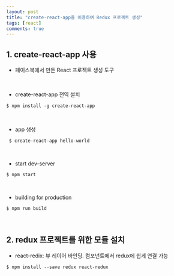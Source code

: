 ```yaml
---
layout: post
title: "create-react-app을 이용하여 Redux 프로젝트 생성"
tags: [react]
comments: true
---
```


## 1. create-react-app 사용
- 페이스북에서 만든 React 프로젝트 생성 도구

<br/>

- create-react-app 전역 설치

```
$ npm install -g create-react-app
```

<br/>

- app 생성

```
 $ create-react-app hello-world
```

<br/>

- start dev-server

```
$ npm start
```

<br/>

- building for production

```
$ npm run build
```

<br/>

## 2. redux 프로젝트를 위한 모듈 설치
- react-redix: 뷰 레이어 바인딩. 컴포넌트에서 redux에 쉽게 연결 가능

```
$ npm install --save redux react-redux
```
